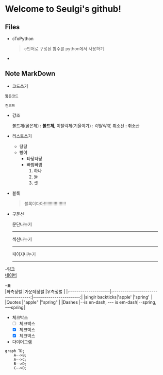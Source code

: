 # Welcome to Seulgi's github!

## Files
- cToPython

  > c언어로 구성된 함수를 python에서 사용하기
- 

## Note MarkDown
- 코드쓰기

`짧은코드`

```
긴코드
```

- 강조

  볼드체(굵은체) : **볼드체**, 이탈릭체(기울이기) : *이탈릭체*, 취소선 : ~~취소선~~

- 리스트쓰기
  * 탕탕
  * 빵야
    * 타당타당
    * 빠밤빠밤
      1. 하나
      2. 둘
      3. 셋

- 블록
  > 블록이다아!!!!!!!!!!!!!!!!!!
  
- 구분선

  문단나누기
  _ _ _
  섹션나누기
  - - -
  페이지나누기
  * * *
  
-링크  
  [네이버](http://naver.com/)

-표   
|좌측정렬            |가운데정렬                           |우측정렬                |
|:---------------------|:------------------------------------:|------------------------:|
|singlr backticks|'apple'                                   |'spring'                  |
|Quotes              |"apple"                                  |"spring"                 |
|Dashes              |--is en-dash, --- is em-dash|--spring, ---spring|

- 체크박스
  - [ ] 체크박스
  - [x] 체크박스
  - [x] 체크박스

- 다이어그램
```mermaid
graph TD;
    A-->B;
    A-->C;
    B-->D;
    C-->D;
```
